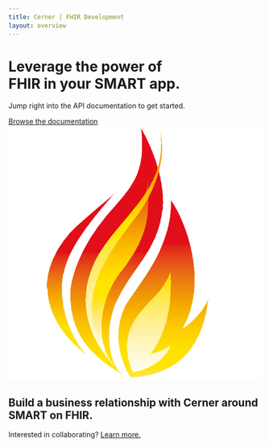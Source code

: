 ```yaml
---
title: Cerner | FHIR Development
layout: overview
---
```


<div class="wrapper feature">
  <h1>
    Leverage the power of<br />
    FHIR in your SMART app.
  </h1>
  <p class="intro">Jump right into the API documentation to get started.</p>
  <a href="/may2015/" class="button">Browse the documentation</a>
  <img src="/images/fhir.png" class="fhirlogo" alt="FHIR" />
</div>

<div class="full-width dev-program-callout">
  <div class="wrapper">
    <h2>Build a business relationship with Cerner around SMART on FHIR.</h2>
    <p>Interested in collaborating? <a href="http://www.cerner.com/Smart_on_FHIR_Collaboration_Request_Form/?LangType=1033">Learn more.</a></p>
  </div>
</div>